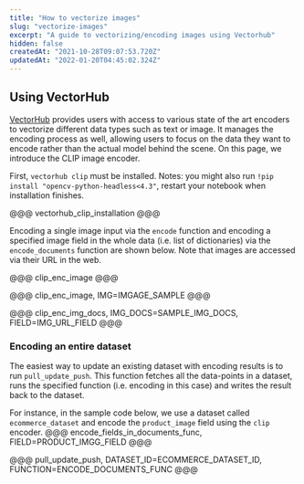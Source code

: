 ```yaml
---
title: "How to vectorize images"
slug: "vectorize-images"
excerpt: "A guide to vectorizing/encoding images using Vectorhub"
hidden: false
createdAt: "2021-10-28T09:07:53.720Z"
updatedAt: "2022-01-20T04:45:02.324Z"
---
```

## Using VectorHub

[VectorHub](https://github.com/RelevanceAI/vectorhub) provides users with access to various state of the art encoders to vectorize different data types such as text or image. It manages the encoding process as well, allowing users to focus on the data they want to encode rather than the actual model behind the scene.
On this page, we introduce the CLIP image encoder.

First, `vectorhub clip` must be installed.
Notes: you might also run `!pip install "opencv-python-headless<4.3"`, restart your notebook when installation finishes.

@@@ vectorhub_clip_installation @@@

Encoding a single image input via the `encode` function and encoding a specified image field in the whole data (i.e. list of dictionaries) via the `encode_documents` function are shown below. Note that images are accessed via their URL in the web.

@@@ clip_enc_image @@@

@@@ clip_enc_image, IMG=IMGAGE_SAMPLE @@@

@@@ clip_enc_img_docs, IMG_DOCS=SAMPLE_IMG_DOCS, FIELD=IMG_URL_FIELD @@@


### Encoding an entire dataset

The easiest way to update an existing dataset with encoding results is to run `pull_update_push`. This function fetches all the data-points in a dataset, runs the specified function (i.e. encoding in this case) and writes the result back to the dataset.

For instance, in the sample code below, we use a dataset called `ecommerce_dataset` and encode the `product_image` field using the `clip` encoder.
@@@ encode_fields_in_documents_func, FIELD=PRODUCT_IMGG_FIELD @@@

@@@ pull_update_push, DATASET_ID=ECOMMERCE_DATASET_ID, FUNCTION=ENCODE_DOCUMENTS_FUNC @@@
